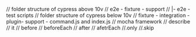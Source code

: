 // folder structure of cypress above 10v
// e2e - fixture - support
// |- e2e - test scripts
// folder structure of cypress below 10v
// fixture - integration - plugin- support - command.js and index.js
// mocha framework
// describe
// it
// before
// beforeEach
// after 
// afetrEach
//.only
//.skip
